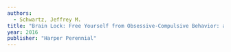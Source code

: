 ```yaml
---
authors:
  - Schwartz, Jeffrey M.
title: "Brain Lock: Free Yourself from Obsessive-Compulsive Behavior: a Four-step Self-treatment Method to Change Your Brain Chemistry"
year: 2016
publisher: "Harper Perennial"
---
```


